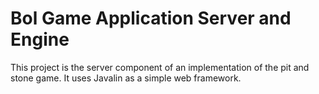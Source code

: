 # Bol Game Application Server and Engine

This project is the server component of an implementation of the pit and stone game.
It uses Javalin as a simple web framework.
